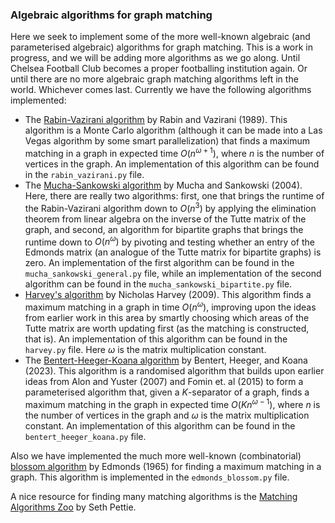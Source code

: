 ### Algebraic algorithms for graph matching
Here we seek to implement some of the more well-known algebraic (and parameterised algebraic) algorithms for graph matching.
This is a work in progress, and we will be adding more algorithms as we go along. Until Chelsea Football Club becomes a
proper footballing institution again. Or until there are no more algebraic graph matching algorithms left in the world.
Whichever comes last. Currently we have the following algorithms implemented:
* The [Rabin-Vazirani algorithm](https://web.eecs.umich.edu/~pettie/matching/Rabin-Vazirani-randomized-maximum-matching.pdf)
    by Rabin and Vazirani (1989). This algorithm is a Monte Carlo algorithm (although it can be made into a Las Vegas algorithm
    by some smart parallelization) that finds a maximum matching in a graph in expected time $O(n^{\omega+1})$, where $n$ is
    the number of vertices in the graph. An implementation of this algorithm can be found in the `rabin_vazirani.py` file.
* The [Mucha-Sankowski algorithm](https://web.eecs.umich.edu/~pettie/matching/Mucha-Sankowski-maximum-matching-matrix-multiplication.pdf) by
    Mucha and Sankowski (2004). Here, there are really two algorithms: first, one that brings the runtime of the Rabin-Vazirani
    algorithm down to $O(n^3)$ by applying the elimination theorem from linear algebra on the inverse of the Tutte matrix of the
    graph, and second, an algorithm for bipartite graphs that brings the runtime down to $O(n^{\omega})$ by pivoting and testing
    whether an entry of the Edmonds matrix (an analogue of the Tutte matrix for bipartite graphs) is zero. An implementation of
    the first algorithm can be found in the `mucha_sankowski_general.py` file, while an implementation of the second algorithm
    can be found in the `mucha_sankowski_bipartite.py` file.
* [Harvey's algorithm](https://web.eecs.umich.edu/~pettie/matching/Harvey-maximum-matching-j-version.pdf) by Nicholas Harvey
    (2009). This algorithm finds a maximum matching in a graph in time $O(n^{\omega})$, improving upon the ideas from earlier
    work in this area by smartly choosing which areas of the Tutte matrix are worth updating first (as the matching is
    constructed, that is). An implementation of this algorithm can be found in the `harvey.py` file. Here $\omega$
    is the matrix multiplication constant.
* The [Bentert-Heeger-Koana algorithm](https://drops.dagstuhl.de/entities/document/10.4230/LIPIcs.ESA.2023.16) by Bentert, 
    Heeger, and Koana (2023). This algorithm is a randomised algorithm that builds upon earlier ideas from Alon and Yuster
    (2007) and Fomin et. al (2015) to form a parameterised algorithm that, given a $K$-separator of a graph, finds a maximum
    matching in the graph in expected time $O(Kn^{\omega-1})$, where $n$ is the number of vertices in the graph and $\omega$
    is the matrix multiplication constant. An implementation of this algorithm can be found in the `bentert_heeger_koana.py`
    file.

Also we have implemented the much more well-known (combinatorial) [blossom algorithm](https://en.wikipedia.org/wiki/Blossom_algorithm)
by Edmonds (1965) for finding a maximum matching in a graph. This algorithm is implemented in the `edmonds_blossom.py`
file.

A nice resource for finding many matching algorithms is the [Matching Algorithms Zoo](https://web.eecs.umich.edu/~pettie/matching/)
by Seth Pettie.